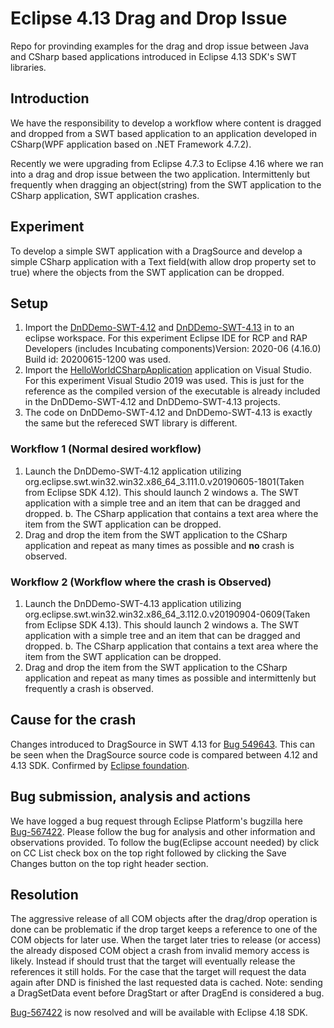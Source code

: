 # Eclipse 4.13 Drag and Drop Issue
Repo for provinding examples for the drag and drop issue between Java and CSharp based applications introduced in Eclipse 4.13 SDK's SWT libraries.

## Introduction
We have the responsibility to develop a workflow where content is dragged and dropped from a SWT based application to an application developed in CSharp(WPF application based on .NET Framework 4.7.2).

Recently we were upgrading from Eclipse 4.7.3 to Eclipse 4.16 where we ran into a drag and drop issue between the two application. Intermittenly but frequently when dragging an object(string) from the SWT application to the CSharp application, SWT application crashes.

## Experiment
To develop a simple SWT application with a DragSource and develop a simple CSharp application with a Text field(with allow drop property set to true) where the objects from the SWT application can be dropped.

## Setup
1. Import the [DnDDemo-SWT-4.12](https://github.com/iamankushpandit/eclipseDnDIssue/tree/master/DnDDemo-SWT-4.12) and [DnDDemo-SWT-4.13](https://github.com/iamankushpandit/eclipseDnDIssue/tree/master/DnDDemo-SWT-4.13) in to an eclipse workspace. For this experiment Eclipse IDE for RCP and RAP Developers (includes Incubating components)Version: 2020-06 (4.16.0) Build id: 20200615-1200 was used.
2. Import the [HelloWorldCSharpApplication](https://github.com/iamankushpandit/eclipseDnDIssue/tree/master/HelloWorldCSharpApplication) application on Visual Studio. For this experiment Visual Studio 2019 was used. This is just for the reference as the compiled version of the executable is already included in the DnDDemo-SWT-4.12 and DnDDemo-SWT-4.13 projects.
3. The code on DnDDemo-SWT-4.12 and DnDDemo-SWT-4.13 is exactly the same but the refereced SWT library is different.

### Workflow 1 (Normal desired workflow)
1. Launch the DnDDemo-SWT-4.12 application utilizing org.eclipse.swt.win32.win32.x86_64_3.111.0.v20190605-1801(Taken from Eclipse SDK 4.12). This should launch 2 windows
  a. The SWT application with a simple tree and an item that can be dragged and dropped.
  b. The CSharp application that contains a text area where the item from the SWT application can be dropped.
2. Drag and drop the item from the SWT application to the CSharp application and repeat as many times as possible and **no** crash is observed.

### Workflow 2 (Workflow where the crash is Observed)
1. Launch the DnDDemo-SWT-4.13 application utilizing org.eclipse.swt.win32.win32.x86_64_3.112.0.v20190904-0609(Taken from Eclipse SDK 4.13). This should launch 2 windows
  a. The SWT application with a simple tree and an item that can be dragged and dropped.
  b. The CSharp application that contains a text area where the item from the SWT application can be dropped.
2. Drag and drop the item from the SWT application to the CSharp application and repeat as many times as possible and intermittenly but frequently a crash is observed.

## Cause for the crash
Changes introduced to DragSource in SWT 4.13 for [Bug 549643](https://bugs.eclipse.org/bugs/show_bug.cgi?id=549643). This can be seen when the DragSource source code is compared between 4.12 and 4.13 SDK. Confirmed by [Eclipse foundation](https://bugs.eclipse.org/bugs/show_bug.cgi?id=567422#c6).

## Bug submission, analysis and actions
We have logged a bug request through Eclipse Platform's bugzilla here [Bug-567422](https://bugs.eclipse.org/bugs/show_bug.cgi?id=567422). Please follow the bug for analysis and other information and observations provided. To follow the bug(Eclipse account needed) by click on CC List check box on the top right followed by clicking the Save Changes button on the top right header section.

## Resolution
The aggressive release of all COM objects after the drag/drop operation is done can be problematic if the drop target keeps a reference to one of the COM objects for later use. When the target later tries to release (or access) the already disposed COM object a crash from invalid memory access is likely. Instead if should trust that the target will eventually release the references it still holds. For the case that the target will request the data again after DND is finished the last requested data is cached. Note: sending a DragSetData event before DragStart or after DragEnd is considered a bug.

[Bug-567422](https://bugs.eclipse.org/bugs/show_bug.cgi?id=567422) is now resolved and will be available with Eclipse 4.18 SDK.
